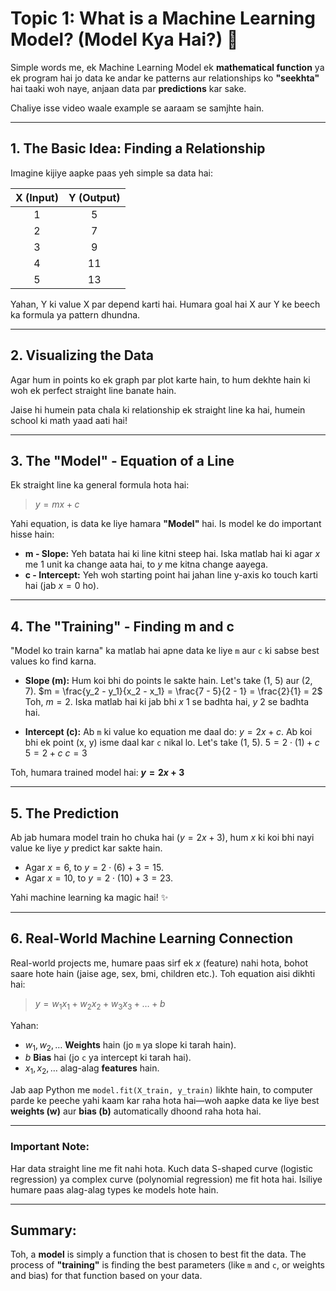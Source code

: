 # Topic 1: What is a Machine Learning Model? (Model Kya Hai?) 🤔

Simple words me, ek Machine Learning Model ek **mathematical function** ya ek program hai jo data ke andar ke patterns aur relationships ko **"seekhta"** hai taaki woh naye, anjaan data par **predictions** kar sake.

Chaliye isse video waale example se aaraam se samjhte hain.

---

## 1. The Basic Idea: Finding a Relationship

Imagine kijiye aapke paas yeh simple sa data hai:

| X (Input) | Y (Output) |
| :-------: | :--------: |
|     1     |     5      |
|     2     |     7      |
|     3     |     9      |
|     4     |     11     |
|     5     |     13     |

Yahan, Y ki value X par depend karti hai. Humara goal hai X aur Y ke beech ka formula ya pattern dhundna.

---

## 2. Visualizing the Data

Agar hum in points ko ek graph par plot karte hain, to hum dekhte hain ki woh ek perfect straight line banate hain.



Jaise hi humein pata chala ki relationship ek straight line ka hai, humein school ki math yaad aati hai!

---

## 3. The "Model" - Equation of a Line

Ek straight line ka general formula hota hai:
> $y = mx + c$

Yahi equation, is data ke liye hamara **"Model"** hai. Is model ke do important hisse hain:

* **m - Slope:** Yeh batata hai ki line kitni steep hai. Iska matlab hai ki agar $x$ me 1 unit ka change aata hai, to $y$ me kitna change aayega.
* **c - Intercept:** Yeh woh starting point hai jahan line y-axis ko touch karti hai (jab $x=0$ ho).

---

## 4. The "Training" - Finding m and c

"Model ko train karna" ka matlab hai apne data ke liye `m` aur `c` ki sabse best values ko find karna.

* **Slope (m):** Hum koi bhi do points le sakte hain. Let's take (1, 5) aur (2, 7).
    $m = \frac{y_2 - y_1}{x_2 - x_1} = \frac{7 - 5}{2 - 1} = \frac{2}{1} = 2$
    Toh, $m = 2$. Iska matlab hai ki jab bhi $x$ 1 se badhta hai, $y$ 2 se badhta hai.

* **Intercept (c):** Ab `m` ki value ko equation me daal do: $y = 2x + c$. Ab koi bhi ek point (x, y) isme daal kar `c` nikal lo. Let's take (1, 5).
    $5 = 2 \cdot (1) + c$
    $5 = 2 + c$
    $c = 3$

Toh, humara trained model hai: **$y = 2x + 3$**

---

## 5. The Prediction

Ab jab humara model train ho chuka hai ($y = 2x + 3$), hum $x$ ki koi bhi nayi value ke liye $y$ predict kar sakte hain.

* Agar $x = 6$, to $y = 2 \cdot (6) + 3 = 15$.
* Agar $x = 10$, to $y = 2 \cdot (10) + 3 = 23$.

Yahi machine learning ka magic hai! ✨

---

## 6. Real-World Machine Learning Connection

Real-world projects me, humare paas sirf ek $x$ (feature) nahi hota, bohot saare hote hain (jaise age, sex, bmi, children etc.). Toh equation aisi dikhti hai:

> $y = w_1x_1 + w_2x_2 + w_3x_3 + \dots + b$

Yahan:

* $w_1, w_2, \dots$ **Weights** hain (jo `m` ya slope ki tarah hain).
* $b$ **Bias** hai (jo `c` ya intercept ki tarah hai).
* $x_1, x_2, \dots$ alag-alag **features** hain.

Jab aap Python me `model.fit(X_train, y_train)` likhte hain, to computer parde ke peeche yahi kaam kar raha hota hai—woh aapke data ke liye best **weights (w)** aur **bias (b)** automatically dhoond raha hota hai.

---

### Important Note:

Har data straight line me fit nahi hota. Kuch data S-shaped curve (logistic regression) ya complex curve (polynomial regression) me fit hota hai. Isiliye humare paas alag-alag types ke models hote hain.

---

## Summary:

Toh, a **model** is simply a function that is chosen to best fit the data. The process of **"training"** is finding the best parameters (like `m` and `c`, or weights and bias) for that function based on your data.